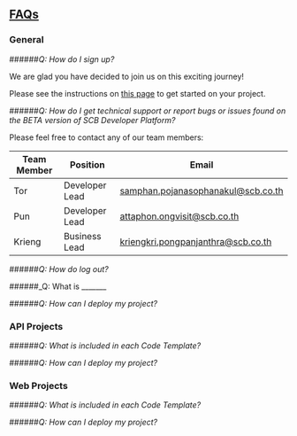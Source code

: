 ## <ins> FAQs </ins>

### General

######_Q: How do I sign up?_

We are glad you have decided to join us on this exciting journey! 

Please see the instructions on [this page](www.google.com) to get started on your project.

######_Q: How do I get technical support or report bugs or issues found on the BETA version of SCB Developer Platform?_

Please feel free to contact any of our team members:

|Team Member|Position|Email|
|----|-----------|---------|
|Tor|Developer Lead|[samphan.pojanasophanakul@scb.co.th](mailto:samphan.pojanasophanakul@scb.co.th)|
|Pun|Developer Lead|[attaphon.ongvisit@scb.co.th](mailto:attaphon.ongvisit@scb.co.th)|
|Krieng|Business Lead|[kriengkri.pongpanjanthra@scb.co.th](mailto:kriengkri.pongpanjanthra@scb.co.th)|

######_Q: How do log out?_

######_Q: What is _______

######_Q: How can I deploy my project?_


### API Projects

######_Q: What is included in each Code Template?_

######_Q: How can I deploy my project?_


### Web Projects

######_Q: What is included in each Code Template?_

######_Q: How can I deploy my project?_
